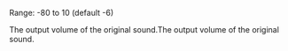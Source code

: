 Range: -80 to 10 (default -6)

The output volume of the original sound.The output volume of the original sound.